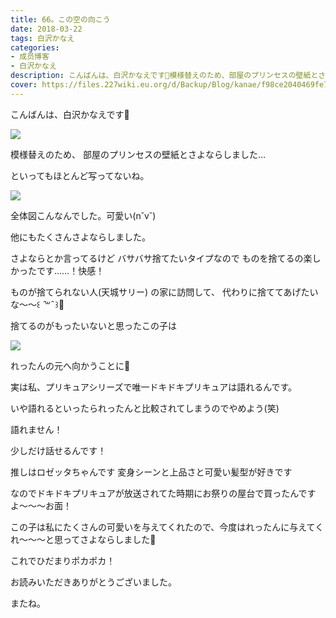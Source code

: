 ```yaml
---
title: 66。この空の向こう
date: 2018-03-22
tags: 白沢かなえ
categories: 
- 成员博客
- 白沢かなえ
description: こんばんは、白沢かなえです🌷模様替えのため、部屋のプリンセスの壁紙とさよならしました…といってもほとんど写ってないね。全体図こんなんで...
cover: https://files.227wiki.eu.org/d/Backup/Blog/kanae/f98ce2040469fe7c24b006bc48ec4.jpg 
---
```







こんばんは、白沢かなえです🌷


![](https://files.227wiki.eu.org/d/Backup/Blog/kanae/f98ce2040469fe7c24b006bc48ec4.jpg)










模様替えのため、
部屋のプリンセスの壁紙とさよならしました…


といってもほとんど写ってないね。


![](https://files.227wiki.eu.org/d/Backup/Blog/kanae/f98ce2040469fe7c24b006bc48ec4-01.jpg)






全体図こんなんでした。可愛い(n˘v˘)







他にもたくさんさよならしました。






さよならとか言ってるけど
バサバサ捨てたいタイプなので
ものを捨てるの楽しかったです……！快感！





ものが捨てられない人(天城サリー)
の家に訪問して、
代わりに捨ててあげたいな〜〜꒰   ̑꒳ ̑  ꒱🧡













捨てるのがもったいないと思ったこの子は

![](https://files.227wiki.eu.org/d/Backup/Blog/kanae/f98ce2040469fe7c24b006bc48ec4-02.jpg)



れったんの元へ向かうことに🧡











実は私、プリキュアシリーズで唯一ドキドキプリキュアは語れるんです。



いや語れるといったられったんと比較されてしまうのでやめよう(笑)





語れません！



少しだけ話せるんです！





推しはロゼッタちゃんです
変身シーンと上品さと可愛い髪型が好きです






なのでドキドキプリキュアが放送されてた時期にお祭りの屋台で買ったんですよ〜〜〜お面！





この子は私にたくさんの可愛いを与えてくれたので、今度はれったんに与えてくれ〜〜〜と思ってさよならしました🧡









これでひだまりポカポカ！














お読みいただきありがとうございました。


またね。


